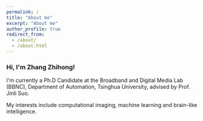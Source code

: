 ```yaml
---
permalink: /
title: "About me"
excerpt: "About me"
author_profile: true
redirect_from: 
  - /about/
  - /about.html
---
```

### Hi, I'm Zhang Zhihong! ###


I'm currently a Ph.D Candidate at the Broadband and Digital Media Lab (BBNC), Department of Automation, Tsinghua University, advised by Prof. Jinli Suo. 

My interests include computational imaging, machine learning and brain-like intelligence.

